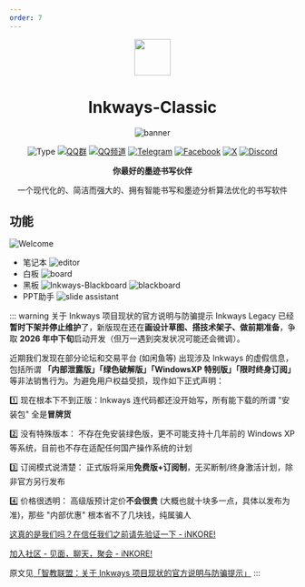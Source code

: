 ```yaml
---
order: 7
---
```


<div align="center">

<img src="/icon/ACS/Inkways-Classic.png" width="64"/>

# Inkways-Classic

<ArticleMetadata />

![banner](/images/Inkways-Classic/inkways_banner.png)

![Type](https://img.shields.io/badge/Type-Closed_Source-orange)
[![QQ群](https://img.shields.io/badge/-QQ%E7%BE%A4%EF%BD%9C655979143-blue?style=flat&logo=QQ)](https://qm.qq.com/q/wzFUnRBF9C)
[![QQ频道](https://img.shields.io/badge/-QQ%E9%A2%91%E9%81%93%EF%BD%9C1nkoreStudios-blue?style=flat&logo=QQ)](https://pd.qq.com/s/g3o1pmidm)
[![Telegram](https://img.shields.io/badge/-Telegram%EF%BD%9C@iNKORE_Studios-blue?style=flat&logo=Telegram)](https://t.me/iNKORE)
[![Facebook](https://img.shields.io/badge/-Facebook%EF%BD%9C@iNKORE_Studios-blue?style=flat&logo=Facebook)](https://www.facebook.com/iNKORE.NET)
[![X](https://img.shields.io/badge/-X%EF%BD%9C@iNKORE_NET-black?style=flat&logo=X)](https://x.com/iNKORE_NET)
[![Discord](https://img.shields.io/badge/-Discord%EF%BD%9Cm6NPNVk4bs-white?style=flat&logo=Discord)](https://discord.com/invite/m6NPNVk4bs)

**你最好的墨迹书写伙伴**

一个现代化的、简洁而强大的、拥有智能书写和墨迹分析算法优化的书写软件

</div>

<Linkcard url="https://inkore.net/" title="Inkways-Classic 官网" description="https://inkore.net/" logo="/icon/ACS/Inkways-Classic.png"/>

## 功能
![Welcome](/images/Inkways-Classic/Welcome.png)

- 笔记本
  ![editor](/images/Inkways-Classic/image_inkways_10.png)
- 白板
  ![board](/images/Inkways-Classic/image_inkways_6.png)
- 黑板
  ![Inkways-Blackboard](/images/Inkways-Classic/Inkways-Blackboard.png)
  ![blackboard](/images/Inkways-Classic/Blackboard.png)
- PPT助手
  ![slide assistant](/images/Inkways-Classic/image_inkways_7.png)

::: warning 关于 Inkways 项目现状的官方说明与防骗提示
Inkways Legacy 已经**暂时下架并停止维护**了，新版现在还在**画设计草图、搭技术架子、做前期准备**，争取 **2026 年中下旬**启动开发（但万一遇到突发状况可能还会微调）。

近期我们发现在部分论坛和交易平台 (如闲鱼等) 出现涉及 Inkways 的虚假信息，包括所谓 **「内部泄露版」「绿色破解版」「WindowsXP 特别版」「限时终身订阅」** 等非法销售行为。为避免用户权益受损，现作如下正式声明：

1️⃣ 现在根本下不到正版：Inkways 连代码都还没开始写，所有能下载的所谓 "安装包" 全是**冒牌货**

2️⃣ 没有特殊版本： 不存在免安装绿色版，更不可能支持十几年前的 Windows XP 等系统，目前也不存在适配任何国产操作系统的计划

3️⃣ 订阅模式说清楚： 正式版将采用**免费版+订阅制**，无买断制/终身激活计划，除非官方另行发布

4️⃣ 价格很透明： 高级版预计定价**不会很贵** (大概也就十块多一点，具体以发布为准)，那些 "内部优惠" 根本省不了几块钱，纯属骗人


[这真的是我们吗？在信任我们之前请先验证一下 - iNKORE!](https://www.inkore.net/about/imposters)

[加入社区 - 见面，聊天，聚会 - iNKORE!](https://www.inkore.net/about/community?topics=inkways&locales=zh-cn)

原文见[「智教联盟：关于 Inkways 项目现状的官方说明与防骗提示」](https://forum.smart-teach.cn/d/476)
:::